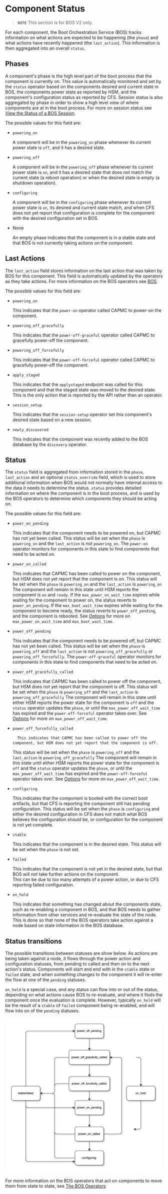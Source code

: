# Component Status

> **`NOTE`** This section is for BOS V2 only.

For each component, the Boot Orchestration Service \(BOS\) tracks information on what actions are expected to be happening (the `phase`) and what actions have recently happened (the `last_action`).
This information is then aggregated into an overall `status`.

## Phases

A component's phase is the high level part of the boot process that the component is currently on.
This value is automatically monitored and set by the `status` operator based on the components desired and current state in BOS, the components power state as reported by HSM, and the component's configuration status as reported by CFS.
Session status is also aggregated by phase in order to show a high level view of where components are at in the boot process.
For more on session status see [View the Status of a BOS Session](View_the_Status_of_a_BOS_Session.md#BOS-V2-session-status).

The possible values for this field are:

* `powering_on`

    A component will be in the `powering_on` phase whenever its current power state is `off`, and it has a desired state.

* `powering_off`

    A component will be in the `powering_off` phase whenever its current power state is `on`, and it has a desired state that does not match the current state (a reboot operation) or when the desired state is empty (a shutdown operation).

* `configuring`

    A component will be in the `configuring` phase whenever its current power state is `on`, its desired and current state match,
    and when CFS does not yet report that configuration is complete for the component with the desired configuration set in BOS.

* None

    An empty phase indicates that the component is in a stable state and that BOS is not currently taking actions on the component.

## Last Actions

The `last_action` field stores information on the last action that was taken by BOS for this component. This field is automatically updated by the operators as they take actions.
For more information on the BOS operators see [BOS](BOS_Services.md#Operators).

The possible values for this field are:

* `powering_on`

    This indicates that the `power-on` operator called CAPMC to power-on the component.

* `powering_off_gracefully`

    This indicates that the `power-off-graceful` operator called CAPMC to gracefully power-off the component.

* `powering_off_forcefully`

    This indicates that the `power-off-forceful` operator called CAPMC to gracefully power-off the component.

* `apply_staged`

    This indicates that the `applystaged` endpoint was called for this component and that the staged state was moved to the desired state.
    This is the only action that is reported by the API rather than an operator.

* `session_setup`

    This indicates that the `session-setup` operator set this component's desired state based on a new session.

* `newly_discovered`

    This indicates that the component was recently added to the BOS database by the `discovery` operator.

## Status

The `status` field is aggregated from information stored in the `phase`, `last_action` and an optional `status_override` field,
which is used to store additional information when BOS would not normally have internal access to the data it needs to determine the status.
`status` provides detailed information on where the component is in the boot process, and is used by the BOS operators to determine which components they should be acting on.

The possible values for this field are:

* `power_on_pending`

    This indicates that the component needs to be powered on, but CAPMC has not yet been called.
    This status will be set when the `phase` is `powering_on` and the `last_action` is not `powering_on`.
    The `power-on` operator monitors for components in this state to find components that need to be acted on.

* `power_on_called`

    This indicates that CAPMC has been called to power on the component, but HSM does not yet report that the component is on.
    This status will be set when the `phase` is `powering_on` and the `last_action` is `powering_on`
    The component will remain in this state until HSM reports the component is `on` and `ready`.
    If the `max_power_on_wait_time` expires while waiting for the component to power on, the status reverts to `power_on_pending`.
    If the `max_boot_wait_time` expires while waiting for the component to become ready, the status reverts to `power_off_pending`, and the component is rebooted.
    See [Options](Options.md) for more on `max_power_on_wait_time` and `max_boot_wait_time`.

* `power_off_pending`

    This indicates that the component needs to be powered off, but CAPMC has not yet been called.
    This status will be set when the `phase` is `powering_off` and the `last_action` is not `powering_off_gracefully` or `powering_off_forcefully`.
    The `power-off-graceful` operator monitors for components in this state to find components that need to be acted on.

* `power_off_gracefully_called`

    This indicates that CAPMC has been called to power off the component, but HSM does not yet report that the component is off.
    This status will be set when the `phase` is `powering_off` and the `last_action` is `powering_off_gracefully`
    The component will remain in this state until either HSM reports the power state for the component is `off` and the `status` operator updates the `phase`,
    or until the `max_power_off_wait_time` has expired and the `power-off-forceful` operator takes over.
    See [Options](Options.md) for more on `max_power_off_wait_time`.

* `power_off_forcefully_called`

        This indicates that CAPMC has been called to power off the component, but HSM does not yet report that the component is off.
    This status will be set when the `phase` is `powering_off` and the `last_action` is `powering_off_gracefully`
    The component will remain in this state until either HSM reports the power state for the component is `off` and the `status` operator updates the `phase`,
    or until the `max_power_off_wait_time` has expired and the `power-off-forceful` operator takes over.
    See [Options](Options.md) for more on `max_power_off_wait_time`.

* `configuring`

    This indicates that the component is booted with the correct boot artifacts, but that CFS is reporting the component still has pending configuration.
    This status will be set when the `phase` is `configuring` and either the desired configuration in CFS does not match what BOS believes the configuration should be, or configuration for the component is not yet complete.

* `stable`

    This indicates that the component is in the desired state.  This status will be set when the `phase` is not set.

* `failed`

    This indicates that the component is not yet in the desired state, but that BOS will not take further actions on the component.  
    This can be due to too many attempts of a power action, or due to CFS reporting failed configuration.

* `on_hold`

    This indicates that something has changed about the components state, such as re-enabling a component in BOS, and that BOS needs to gather information from other services and re-evaluate the state of the node.
    This is done so that none of the BOS operators take action against a node based on stale information in the BOS database.

## Status transitions

The possible transitions between statuses are show below.
As actions are being taken against a node, it flows through the power action and configuration statuses, from pending to called and then on to the next action's status.
Components will start and end with in the `stable` state or `failed` state, and when something changes to the component it will re-enter the flow at one of the `pending` statuses.

`on_hold` is a special case, and any status can flow into or out of the status, depending on what actions cause BOS to re-evaluate, and where it finds the component once the evaluation is complete.
However, typically `on_hold` will be the result of a `stable` of `failed` component being re-enabled, and will flow into on of the `pending` statuses.

![Status Transitions](../../img/operations/boot_orchestration/bos_v2_status_transitions.png)

For more information on the BOS operators that act on components to move them from state to state, see [The BOS Operators](BOS_Services.md#The-BOS-operators)
